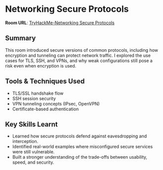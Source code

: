 # Networking Secure Protocols

**Room URL**: [TryHackMe-Networking Secure Protocols](https://tryhackme.com/room/networkingsecureprotocols)

## Summary  
This room introduced secure versions of common protocols, including how encryption and tunneling can protect network traffic. I explored the use cases for TLS, SSH, and VPNs, and why weak configurations still pose a risk even when encryption is used.

## Tools & Techniques Used  
- TLS/SSL handshake flow  
- SSH session security  
- VPN tunneling concepts (IPsec, OpenVPN)  
- Certificate-based authentication  

## Key Skills Learnt  
- Learned how secure protocols defend against eavesdropping and interception.  
- Identified real-world examples where misconfigured secure services were still vulnerable.  
- Built a stronger understanding of the trade-offs between usability, speed, and security.
